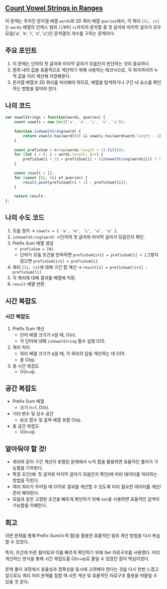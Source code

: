 ## [Count Vowel Strings in Ranges](https://leetcode.com/problems/count-vowel-strings-in-ranges/description/)

이 문제는 주어진 문자열 배열 `words`와 2D 쿼리 배열 `queries`에서, 각 쿼리 `[li, ri]`는 `words` 배열의 인덱스 범위 `li`부터 `ri`까지의 문자열 중 첫 글자와 마지막 글자가 모두 모음('a', 'e', 'i', 'o', 'u')인 문자열의 개수를 구하는 문제이다.

## 주요 포인트

1. 이 문제는 단어의 첫 글자와 마지막 글자가 모음인지 판단하는 것이 중요하다.
2. 범위 내의 값을 효율적으로 계산하기 위해 사용하는 테크닉으로, 각 위치까지의 누적 값을 미리 계산해 저장해둔다.
3. 문자열 배열과 2D 쿼리를 처리해야 하므로, 배열을 탐색하거나 구간 내 요소를 확인하는 방법을 알아야 한다.

## 나의 코드

```jsx
var vowelStrings = function(words, queries) {
    const vowels = new Set(['a', 'e', 'i', 'o', 'u']);
    
    function isVowelString(word) {
        return vowels.has(word[0]) && vowels.has(word[word.length - 1]);
    }
    
    const prefixSum = Array(words.length + 1).fill(0);
    for (let i = 0; i < words.length; i++) {
        prefixSum[i + 1] = prefixSum[i] + (isVowelString(words[i]) ? 1 : 0);
    }
    
    const result = [];
    for (const [li, ri] of queries) {
        result.push(prefixSum[ri + 1] - prefixSum[li]);
    }
    
    return result;
};
```

## 나의 수도 코드

1. 모음 정의 → `vowels = { 'a', 'e', 'i', 'o', 'u' }`.
2. `isVowelString(word)` ->단어의 첫 글자와 마지막 글자가 모음인지 확인.
3. Prefix Sum 배열 생성
    - `prefixSum = [0]`.
    - 단어가 모음 조건을 만족하면 `prefixSum[i+1] = prefixSum[i] + 1`그렇지 않으면 `prefixSum[i+1] = prefixSum[i]`.
4. 쿼리 `[li, ri]`에 대해 구간 합 계산 → `result[i] = prefixSum[ri+1] - prefixSum[li]`
5. 각 쿼리에 대해 결과를 배열에 저장.
6. `result` 배열 반환.

## 시간 복잡도

### 시간 복잡도

1. Prefix Sum 계산
    - 단어 배열 크기가 n일 때, O(n).
    - 각 단어에 대해 `isVowelString` 함수 실행 O(1).
2. 쿼리 처리
    - 쿼리 배열 크기가 q일 때, 각 쿼리의 답을 계산하는 데 O(1).
    - 총 O(q).
3. 총 시간 복잡도
    - O(n+q).

## 공간 복잡도

- Prefix Sum 배열
    - 크기 n+1, O(n).
- 기타 변수 및 상수 공간
    - 보조 함수 및 출력 배열 포함 O(q).
- 총 공간 복잡도
    - O(n+q).

## 알아둬야 할 것!

- 쿼리와 같이 구간 계산이 포함된 문제에서 누적 합을 활용하면 효율적인 풀이가 가능함을 기억한다.
- 특정 조건(예: 첫 글자와 마지막 글자가 모음인지 확인)에 따라 데이터를 처리하는 방법을 익힌다.
- 여러 쿼리가 주어질 때 O(1)로 결과를 계산할 수 있도록 미리 필요한 데이터를 계산/준비 해야한다.
- 모음과 같은 고정된 조건을 빠르게 확인하기 위해 `Set`을 사용하면 효율적인 검색이 가능함을 이해한다.

## 회고

이번 문제를 통해 Prefix Sum(누적 합)을 활용한 효율적인 범위 계산 방법을 다시 복습할 수 있었다.

특히, 조건에 따른 필터링과 이를 빠르게 확인하기 위해 Set 자료구조를 사용했다. 미리 계산하는 방식을 통해 시간 복잡도를 O(n+q)로 줄일 수 있었던 점이 핵심이었다.

문제 풀이 과정에서 효율성과 정확성을 동시에 고려해야 한다는 것을 다시 한번 느꼈고 앞으로도 쿼리 처리 문제를 접할 때 사전 계산 및 효율적인 자료구조 활용을 떠올릴 수 있을 것 같다.

